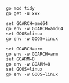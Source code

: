 ```shell
go mod tidy
go get -u xxx
```

```shell
set GOARCH=amd64
go env -w GOARCH=amd64
set GOOS=linux
go env -w GOOS=linux
```

```shell
set GOARCH=arm
go env -w GOARCH=arm
set GOARM=8
go env -w GOARM=8
set GOOS=linux
go env -w GOOS=linux
```
